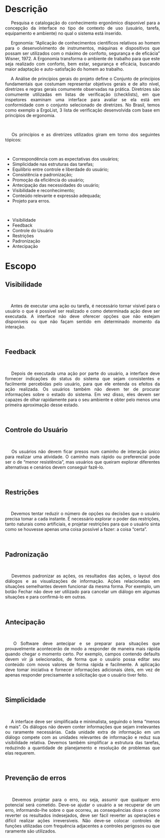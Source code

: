 # Descrição

<p align="justify">&emsp;
Pesquisa e catalogação do conhecimento ergonômico disponível para a concepção da interface no tipo de contexto de uso (usuário, tarefa, equipamento e ambiente) no qual o sistema está inserido.
</p>
<p align="justify">&emsp;
Ergonomia: “Aplicação de conhecimentos científicos relativos ao homem para o desenvolvimento de instrumentos, máquinas e dispositivos que possam ser utilizados com o máximo de conforto, segurança e de eficácia” Wisner, 1972. A Ergonomia transforma o ambiente de trabalho para que este seja realizado com conforto, bem estar, segurança e eficácia, buscando maior adaptação e auto-satisfação do homem ao trabalho. 
</p>
<p align="justify">&emsp;
A Análise de princípios gerais do projeto define o Conjunto de princípios fundamentais que costumam representar objetivos gerais e de alto nível, diretrizes e regras gerais comumente observadas na prática.
Diretrizes são comumente utilizadas em listas de verificação (checklists), em que inspetores examinam uma interface para avaliar se ela está em conformidade com o conjunto selecionado de diretrizes. No Brasil, temos como exemplo a ErgoList, 3 lista de verificação desenvolvida com base em princípios de ergonomia.
</p>
<br>
<p align="justify">&emsp;
Os princípios e as diretrizes utilizados giram em torno dos
seguintes tópicos: 
</p>
<br>

 * Correspondência com as expectativas dos usuários;
 * Simplicidade nas estruturas das tarefas;
 * Equilíbrio entre controle e liberdade do usuário;
 * Consistência e padronização;
 * Promoção da eficiência do usuário;
 * Antecipação das necessidades do usuário;
 * Visibilidade e reconhecimento;
 * Conteúdo relevante e expressão adequada;
 * Projeto para erros.
<br> 

 * Visibilidade
 * Feedback
 * Controle do Usuário
 * Restrições
 * Padronização
 * Antecipação

 # Escopo

 ## Visibilidade
 <br>
 <p align="justify">&emsp;
Antes de executar uma ação ou tarefa, é necessário tornar visível para o usuário o que é possível ser realizado e como determinada ação deve ser executada. A interface não deve oferecer opções que não estejam disponíveis ou que não façam sentido em determinado momento da interação.
</p>
<br>

## Feedback
 <br>
 <p align="justify">&emsp;
Depois de executada uma ação por parte do usuário, a interface deve fornecer indicações do status do sistema que sejam consistentes e facilmente percebidas pelo usuário, para que ele entenda os efeitos da ação realizada. Os usuários também não devem ter de procurar informações sobre o estado do sistema. Em vez disso, eles devem ser capazes de olhar rapidamente para o seu ambiente e obter pelo menos uma primeira aproximação desse estado.
</p>
<br>

## Controle do Usuário
 <br>
 <p align="justify">&emsp;
Os usuários não devem ficar presos num caminho de interação único para realizar uma atividade. O caminho mais rápido ou preferencial pode ser o de “menor resistência”, mas usuários que queiram explorar diferentes alternativas e cenários devem conseguir fazê-lo.
</p>
<br>

## Restrições
 <br>
 <p align="justify">&emsp;
Devemos tentar reduzir o número de opções ou decisões que o usuário precisa tomar a cada instante. É necessário explorar o poder das restrições, tanto naturais como artificiais, e projetar restrições para que o usuário sinta como se houvesse apenas uma coisa possível a fazer: a coisa “certa”.
</p>
<br>

## Padronização
 <br>
 <p align="justify">&emsp;
Devemos padronizar as ações, os resultados das ações, o layout dos diálogos e as visualizações de informação. Ações relacionadas em situações semelhantes devem funcionar da mesma forma. Por exemplo, um botão Fechar não deve ser utilizado para cancelar um diálogo em algumas situações e para confirmá-lo em outras.
</p>
<br>

## Antecipação
 <br>
 <p align="justify">&emsp;
O Software deve antecipar e se preparar para situações que provavelmente acontecerão de modo a responder de maneira mais rápida quando chegar o momento certo. Por exemplo, campos contendo defaults devem vir já selecionados, de forma que o usuário possa editar seu conteúdo com novos valores de forma rápida e facilmente. A aplicação deve tomar iniciativa e fornecer informações adicionais úteis, em vez de apenas responder precisamente a solicitação que o usuário tiver feito.
</p>
<br>

## Simplicidade
 <br>
 <p align="justify">&emsp;
A interface deve ser simplificada e minimalista, seguindo o lema “menos é mais”. Os diálogos não devem conter informações que sejam irrelevantes ou raramente necessárias. Cada unidade extra de informação em um diálogo compete com as unidades relevantes de informação e reduz sua visibilidade relativa. Devemos também simplificar a estrutura das tarefas, reduzindo a quantidade de planejamento e resolução de problemas que elas requerem.
</p>
<br>

## Prevenção de erros
 <br>
 <p align="justify">&emsp;
Devemos projetar para o erro, ou seja, assumir que qualquer erro potencial será cometido. Deve-se ajudar o usuário a se recuperar de um erro, informando-lhe sobre o que ocorreu, as consequências disso e como reverter os resultados indesejados, deve ser fácil reverter as operações e difícil realizar ações irreversíveis. Não deve-se colocar controles de funções utilizadas com frequência adjacentes a controles perigosos ou que raramente são utilizados.
</p>
<br>